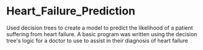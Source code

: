 # Heart_Failure_Prediction
Used decision trees to create a model to predict the likelihood of a patient suffering from heart failure. A basic program was written using the decision tree's logic for a doctor to use to assist in their diagnosis of heart failure

